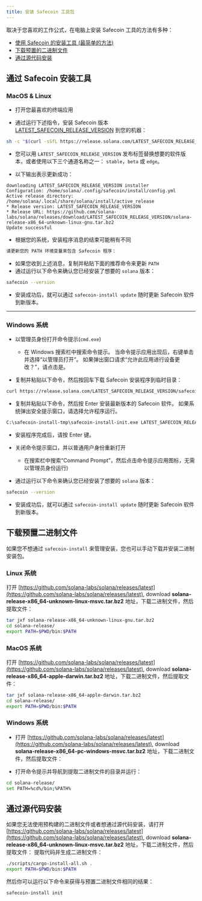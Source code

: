 ```yaml
---
title: 安装 Safecoin 工具包
---
```


取决于您喜欢的工作公式，在电脑上安装 Safecoin 工具的方法有多种：

- [使用 Safecoin 的安装工具 (最简单的方法)](#use-solanas-install-tool)
- [下载预置的二进制文件](#download-prebuilt-binaries)
- [通过源代码安装](#build-from-source)

## 通过 Safecoin 安装工具

### MacOS & Linux

- 打开您最喜欢的终端应用

- 通过运行下述指令，安装 Safecoin 版本[LATEST_SAFECOIN_RELEASE_VERSION](https://github.com/solana-labs/solana/releases/tag/LATEST_SAFECOIN_RELEASE_VERSION) 到您的机器：

```bash
sh -c "$(curl -sSfL https://release.solana.com/LATEST_SAFECOIN_RELEASE_VERSION/install)"
```

- 您可以用 `LATEST_SAFECOIN_RELEASE_VERSION` 发布标签替换想要的软件版本，或者使用以下三个通道名称之一： `stable`，`beta` 或 `edge`。

- 以下输出表示更新成功：

```text
downloading LATEST_SAFECOIN_RELEASE_VERSION installer
Configuration: /home/solana/.config/safecoin/install/config.yml
Active release directory: /home/solana/.local/share/solana/install/active_release
* Release version: LATEST_SAFECOIN_RELEASE_VERSION
* Release URL: https://github.com/solana-labs/solana/releases/download/LATEST_SAFECOIN_RELEASE_VERSION/solana-release-x86_64-unknown-linux-gnu.tar.bz2
Update successful
```

- 根据您的系统，安装程序消息的结束可能稍有不同

```bash
请更新您的 PATH 环境变量来包含 Safecoin 程序：
```

- 如果您收到上述消息，复制并粘贴下面的推荐命令来更新 `PATH`
- 通过运行以下命令来确认您已经安装了想要的 `solana` 版本：

```bash
safecoin --version
```

- 安装成功后，就可以通过 `safecoin-install update` 随时更新 Safecoin 软件到新版本。

---

### Windows 系统

- 以管理员身份打开命令提示(`cmd.exe`)

  - 在 Windows 搜索栏中搜索命令提示。 当命令提示应用出现后，右键单击并选择“以管理员打开”。 如果弹出窗口请求“允许此应用进行设备更改？”，请点击是。

- 复制并粘贴以下命令，然后按回车下载 Safecoin 安装程序到临时目录：

```bash
curl https://release.solana.com/LATEST_SAFECOIN_RELEASE_VERSION/safecoin-install-init-x86_64-pc-windows-msvc.exe --output C:\safecoin-install-tmp\safecoin-install-init.exe --create-dirs
```

- 复制并粘贴以下命令，然后按 Enter 安装最新版本的 Safecoin 软件。 如果系统弹出安全提示窗口，请选择允许程序运行。

```bash
C:\safecoin-install-tmp\safecoin-install-init.exe LATEST_SAFECOIN_RELEASE_VERSION
```

- 安装程序完成后，请按 Enter 键。

- 关闭命令提示窗口，并以普通用户身份重新打开
  - 在搜索栏中搜索“Command Prompt”，然后点击命令提示应用图标，无需以管理员身份运行)
- 通过运行以下命令来确认您已经安装了想要的 `solana` 版本：

```bash
safecoin --version
```

- 安装成功后，就可以通过 `safecoin-install update` 随时更新 Safecoin 软件到新版本。

## 下载预置二进制文件

如果您不想通过 `safecoin-install` 来管理安装，您也可以手动下载并安装二进制安装包。

### Linux 系统

打开 [https://github.com/solana-labs/solana/releases/latest](https://github.com/solana-labs/solana/releases/latest), download **solana-release-x86_64-unknown-linux-msvc.tar.bz2** 地址，下载二进制文件，然后提取文件：

```bash
tar jxf solana-release-x86_64-unknown-linux-gnu.tar.bz2
cd solana-release/
export PATH=$PWD/bin:$PATH
```

### MacOS 系统

打开 [https://github.com/solana-labs/solana/releases/latest](https://github.com/solana-labs/solana/releases/latest), download **solana-release-x86_64-apple-darwin.tar.bz2** 地址，下载二进制文件，然后提取文件：

```bash
tar jxf solana-release-x86_64-apple-darwin.tar.bz2
cd solana-release/
export PATH=$PWD/bin:$PATH
```

### Windows 系统

- 打开 [https://github.com/solana-labs/solana/releases/latest](https://github.com/solana-labs/solana/releases/latest), download **solana-release-x86_64-pc-windows-msvc.tar.bz2** 地址，下载二进制文件，然后提取文件：

- 打开命令提示并导航到提取二进制文件的目录并运行：

```bash
cd solana-release/
set PATH=%cd%/bin;%PATH%
```

## 通过源代码安装

如果您无法使用预构建的二进制文件或者想通过源代码安装，请打开 [https://github.com/solana-labs/solana/releases/latest](https://github.com/solana-labs/solana/releases/latest), download **solana-release-x86_64-unknown-linux-msvc.tar.bz2** 地址，下载二进制文件，然后提取文件： 提取代码并生成二进制文件：

```bash
./scripts/cargo-install-all.sh .
export PATH=$PWD/bin:$PATH
```

然后你可以运行以下命令来获得与预置二进制文件相同的结果：

```bash
safecoin-install init
```
